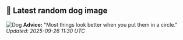 ## 🐶 Latest random dog image
![Dog](https://images.dog.ceo/breeds/komondor/n02105505_3328.jpg)
**Advice:** "Most things look better when you put them in a circle."
*Updated: 2025-09-26 11:30 UTC*
